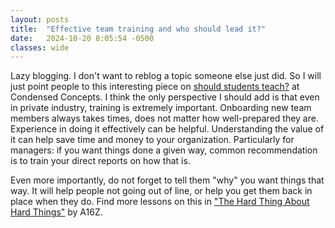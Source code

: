 ```yaml
---
layout: posts
title:  "Effective team training and who should lead it?"
date:   2024-10-20 8:05:54 -0500
classes: wide
---
```

Lazy blogging. I don't want to reblog a topic someone else just did. So I will just point people to this interesting piece on [should students teach?](https://condensedconcepts.blogspot.com/2024/06/should-phd-students-choose-to-teach.html) at Condensed Concepts. I think the only perspective I should add is that even in private industry, training is extremely important. Onboarding new team members always takes times, does not matter how well-prepared they are. Experience in doing it effectively can be helpful. Understanding the value of it can help save time and money to your organization. Particularly for managers: if you want things done a given way, common recommendation is to train your direct reports on how that is. 

Even more importantly, do not forget to tell them "why" you want things that way. It will help people not going out of line, or help you get them back in place when they do. Find more lessons on this in ["The Hard Thing About Hard Things"](https://a16z.com/books/the-hard-thing-about-hard-things/) by A16Z.